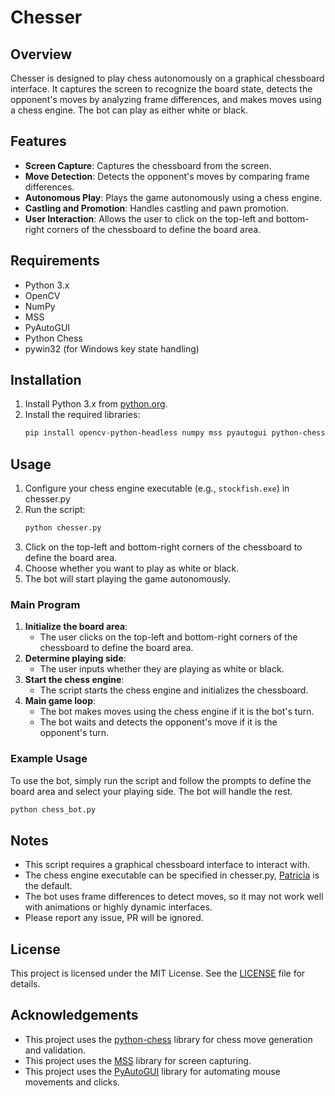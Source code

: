 # Chesser

## Overview

Chesser is designed to play chess autonomously on a graphical chessboard interface. It captures the screen to recognize the board state, detects the opponent's moves by analyzing frame differences, and makes moves using a chess engine. The bot can play as either white or black.

## Features

- **Screen Capture**: Captures the chessboard from the screen.
- **Move Detection**: Detects the opponent's moves by comparing frame differences.
- **Autonomous Play**: Plays the game autonomously using a chess engine.
- **Castling and Promotion**: Handles castling and pawn promotion.
- **User Interaction**: Allows the user to click on the top-left and bottom-right corners of the chessboard to define the board area.

## Requirements

- Python 3.x
- OpenCV
- NumPy
- MSS
- PyAutoGUI
- Python Chess
- pywin32 (for Windows key state handling)

## Installation

1. Install Python 3.x from [python.org](https://www.python.org/).
2. Install the required libraries:
   ```bash
   pip install opencv-python-headless numpy mss pyautogui python-chess pywin32
   ```

## Usage

1. Configure your chess engine executable (e.g., `stockfish.exe`) in chesser.py
2. Run the script:
   ```bash
   python chesser.py
   ```
3. Click on the top-left and bottom-right corners of the chessboard to define the board area.
4. Choose whether you want to play as white or black.
5. The bot will start playing the game autonomously.

### Main Program

1. **Initialize the board area**:
   - The user clicks on the top-left and bottom-right corners of the chessboard to define the board area.
2. **Determine playing side**:
   - The user inputs whether they are playing as white or black.
3. **Start the chess engine**:
   - The script starts the chess engine and initializes the chessboard.
4. **Main game loop**:
   - The bot makes moves using the chess engine if it is the bot's turn.
   - The bot waits and detects the opponent's move if it is the opponent's turn.

### Example Usage

To use the bot, simply run the script and follow the prompts to define the board area and select your playing side. The bot will handle the rest.

```bash
python chess_bot.py
```

## Notes

- This script requires a graphical chessboard interface to interact with.
- The chess engine executable can be specified in chesser.py, [Patricia](https://github.com/Adam-Kulju/Patricia) is the default.
- The bot uses frame differences to detect moves, so it may not work well with animations or highly dynamic interfaces.
- Please report any issue, PR will be ignored.

## License

This project is licensed under the MIT License. See the [LICENSE](LICENSE) file for details.

## Acknowledgements

- This project uses the [python-chess](https://python-chess.readthedocs.io/en/latest/) library for chess move generation and validation.
- This project uses the [MSS](https://python-mss.readthedocs.io/) library for screen capturing.
- This project uses the [PyAutoGUI](https://pyautogui.readthedocs.io/) library for automating mouse movements and clicks.
